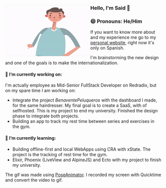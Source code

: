 ### Hello, I'm Said 👋 <img align="left" width="275" height="165" src="https://raw.githubusercontent.com/Afsoon/Afsoon/master/hello.gif?raw=true" alt="animation svg waving the hand to say hi" />
### 😄 Pronouns: He/Him
If you want to know more about and my experience me go to my <a href="https://saidatr.dev/">personal website</a>, right now it's only on Spanish.

I'm brainstorming the new design and one of the goals is to make the internationalization.

#### 🔭 I’m currently working on:
I'm actually employee as Mid-Senior FullStack Developer on Redradix, but on my spare time I am working on:
  - Integrate the project *BenaventePeluqueros* with the dashboard I made, for the same hairdresser. My final goal is to create a SaaS, with of selfhosted. This is my project to end my university. Finished the design phase to integrate both projects.
  - Building an app to track my rest time between series and exercises in the gym.
#### 🌱 I’m currently learning:
- Building offline-first and local WebApps using CRA with xState. The project is the tracking of rest time for the gym.
- Elixir, Phoenix (LiveView and AlpineJS) and Ecto with my project to finish my university.

The gif was made using <a href="https://github.com/yemount/pose-animator/">PoseAnimator</a>. I recorded my screen with Quicktime and convert the video to gif.
